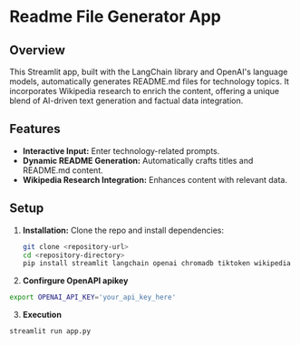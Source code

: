 # Readme File Generator App

## Overview

This Streamlit app, built with the LangChain library and OpenAI's language models, automatically generates README.md files for technology topics. It incorporates Wikipedia research to enrich the content, offering a unique blend of AI-driven text generation and factual data integration.

## Features

- **Interactive Input:** Enter technology-related prompts.
- **Dynamic README Generation:** Automatically crafts titles and README.md content.
- **Wikipedia Research Integration:** Enhances content with relevant data.

## Setup

1. **Installation:** Clone the repo and install dependencies:
   ```bash
   git clone <repository-url>
   cd <repository-directory>
   pip install streamlit langchain openai chromadb tiktoken wikipedia
   ```

2. **Confirgure OpenAPI apikey**
```bash
export OPENAI_API_KEY='your_api_key_here'
```
3. **Execution**
```bash
streamlit run app.py
```


